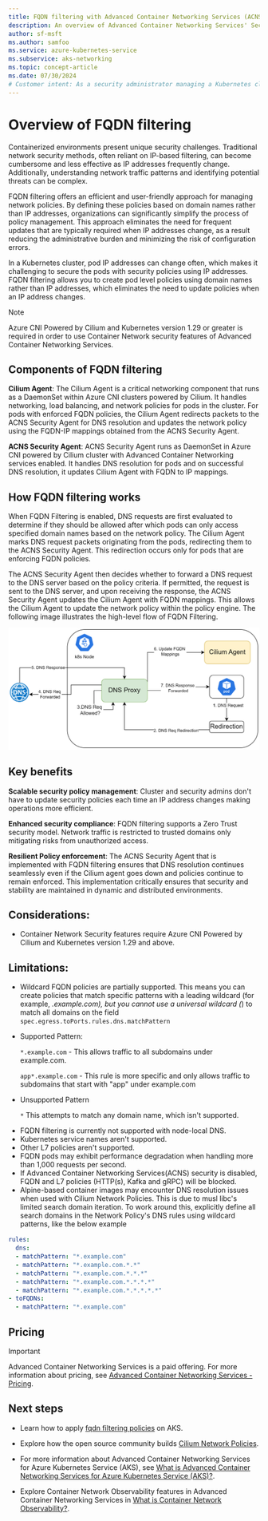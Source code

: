 ```yaml
---
title: FQDN filtering with Advanced Container Networking Services (ACNS)
description: An overview of Advanced Container Networking Services' Security capabilities on Azure Kubernetes Service (AKS).
author: sf-msft
ms.author: samfoo
ms.service: azure-kubernetes-service
ms.subservice: aks-networking
ms.topic: concept-article
ms.date: 07/30/2024
# Customer intent: As a security administrator managing a Kubernetes cluster, I want to implement FQDN filtering for network policies, so that I can enhance security by simplifying policy management and maintaining compliance without frequent updates due to changing IP addresses.
---
```


# Overview of FQDN filtering

Containerized environments present unique security challenges. Traditional network security methods, often reliant on IP-based filtering, can become cumbersome and less effective as IP addresses frequently change. Additionally, understanding network traffic patterns and identifying potential threats can be complex.

FQDN filtering offers an efficient and user-friendly approach for managing network policies. By defining these policies based on domain names rather than IP addresses, organizations can significantly simplify the process of policy management. This approach eliminates the need for frequent updates that are typically required when IP addresses change, as a result reducing the administrative burden and minimizing the risk of configuration errors.

In a Kubernetes cluster, pod IP addresses can change often, which makes it challenging to secure the pods with security policies using IP addresses. FQDN filtering allows you to create pod level policies using domain names rather than IP addresses, which eliminates the need to update policies when an IP address changes.

> [!NOTE]
> Azure CNI Powered by Cilium and Kubernetes version 1.29 or greater is required in order to use Container Network security features of Advanced Container Networking Services.

## Components of FQDN filtering

**Cilium Agent**: The Cilium Agent is a critical networking component that runs as a DaemonSet within Azure CNI clusters powered by Cilium. It handles networking, load balancing, and network policies for pods in the cluster. For pods with enforced FQDN policies, the Cilium Agent redirects packets to the ACNS Security Agent for DNS resolution and updates the network policy using the FQDN-IP mappings obtained from the ACNS Security Agent.

**ACNS Security Agent**: ACNS Security Agent runs as DaemonSet in Azure CNI powered by Cilium cluster with Advanced Container Networking services enabled. It handles DNS resolution for pods and on successful DNS resolution, it updates Cilium Agent with FQDN to IP mappings.

## How FQDN filtering works

When FQDN Filtering is enabled, DNS requests are first evaluated to determine if they should be allowed after which pods can only access specified domain names based on the network policy. The Cilium Agent marks DNS request packets originating from the pods, redirecting them to the ACNS Security Agent. This redirection occurs only for pods that are enforcing FQDN policies.

The ACNS Security Agent then decides whether to forward a DNS request to the DNS server based on the policy criteria. If permitted, the request is sent to the DNS server, and upon receiving the response, the ACNS Security Agent updates the Cilium Agent with FQDN mappings. This allows the Cilium Agent to update the network policy within the policy engine. The following image illustrates the high-level flow of FQDN Filtering.

[![Screenshot showing how ACNS Security Agent works in FQDN filtering.](./media/advanced-container-networking-services/how-dns-proxy-works.png)](./media/advanced-container-networking-services/how-dns-proxy-works.png#lightbox)

## Key benefits

**Scalable security policy management**: Cluster and security admins don't have to update security policies each time an IP address changes making operations more efficient.

**Enhanced security compliance**: FQDN filtering supports a Zero Trust security model. Network traffic is restricted to trusted domains only mitigating risks from unauthorized access.

**Resilient Policy enforcement**: The ACNS Security Agent that is implemented with FQDN filtering ensures that DNS resolution continues seamlessly even if the Cilium agent goes down and policies continue to remain enforced. This implementation critically ensures that security and stability are maintained in dynamic and distributed environments.

## Considerations:

* Container Network Security features require Azure CNI Powered by Cilium and Kubernetes version 1.29 and above.

## Limitations:

* Wildcard FQDN policies are partially supported. This means you can create policies that match specific patterns with a leading wildcard (for example, *.example.com), but you cannot use a universal wildcard (*) to match all domains on the field `spec.egress.toPorts.rules.dns.matchPattern`
- Supported Pattern:

    `*.example.com` - This allows traffic to all subdomains under example.com.

    `app*.example.com` - This rule is more specific and only allows traffic to subdomains that start with "app" under example.com

- Unsupported Pattern
    
    `*` This attempts to match any domain name, which isn't supported.

* FQDN filtering is currently not supported with node-local DNS.
* Kubernetes service names aren't supported.
* Other L7 policies aren't supported.
* FQDN pods may exhibit performance degradation when handling more than 1,000 requests per second.
* If Advanced Container Networking Services(ACNS) security is disabled, FQDN and L7 policies (HTTP(s), Kafka and gRPC) will be blocked.
* Alpine-based container images may encounter DNS resolution issues when used with Cilium Network Policies. This is due to musl libc's limited search domain iteration. To work around this, explicitly define all search domains in the Network Policy's DNS rules using wildcard patterns, like the below example

```yml
rules:
  dns:
  - matchPattern: "*.example.com"
  - matchPattern: "*.example.com.*.*"
  - matchPattern: "*.example.com.*.*.*"
  - matchPattern: "*.example.com.*.*.*.*"
  - matchPattern: "*.example.com.*.*.*.*.*"
- toFQDNs:
  - matchPattern: "*.example.com"
```

## Pricing
> [!IMPORTANT]
> Advanced Container Networking Services is a paid offering. For more information about pricing, see [Advanced Container Networking Services - Pricing](https://azure.microsoft.com/pricing/details/azure-container-networking-services/).


## Next steps

* Learn how to apply [fqdn filtering policies](how-to-apply-fqdn-filtering-policies.md) on AKS.

* Explore how the open source community builds [Cilium Network Policies](https://docs.cilium.io/en/latest/security/policy/).

* For more information about Advanced Container Networking Services for Azure Kubernetes Service (AKS), see [What is Advanced Container Networking Services for Azure Kubernetes Service (AKS)?](advanced-container-networking-services-overview.md).

* Explore Container Network Observability features in Advanced Container Networking Services in [What is Container Network Observability?](container-network-observability-concepts.md).
